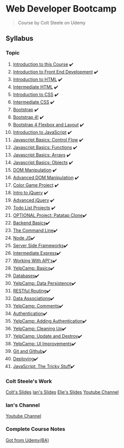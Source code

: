 # Web Developer Bootcamp

> Course by Colt Steele on Udemy

## Syllabus

### Topic

1. [Introduction to this Course](/Notes/01_Introduction%20to%20this%20Course) ✔️
2. [Introduction to Front End Development](/Notes/02_Introduction%20to%20Front%20End%20Development) ✔️
3. [Introduction to HTML](/Notes/03_Introduction%20to%20HTML) ✔️
4. [Intermediate HTML](/Notes/04_Intermediate%20HTML) ✔️
5. [Introduction to CSS](/Notes/05_Introduction%20to%20CSS) ✔️
6. [Intermediate CSS](/Notes/06_Intermediate%20CSS) ✔️
7. [Bootstrap](/Notes/07_Bootstrap) ✔️
8. [Bootstrap 4!](/Notes/08_Bootstrap%204!) ✔️
9. [Bootstrap 4 Flexbox and Layout](/Notes/09_Bootstrap%204%20Flexbox%20and%20Layout) ✔️
10. [Introduction to JavaScript](/Notes/10_Introduction%20to%20JavaScript) ✔️
11. [Javascript Basics: Control Flow](/Notes/11_Javascript%20Basics%20Control%20Flow) ✔️
12. [Javascript Basics: Functions](/Notes/12_Javascript%20Basics%20Functions) ✔️
13. [Javascript Basics: Arrays](/Notes/13_Javascript%20Basics%20Arrays) ✔️
14. [Javascript Basics: Objects](/Notes/14_Javascript%20Basics%20Objects) ✔️
15. [DOM Manipulation](/Notes/15_DOM%20Manipulation) ✔️
16. [Advanced DOM Manipulation](/Notes/16_Advanced%20DOM%20Manipulation) ✔️
17. [Color Game Project](/Notes/17_Color%20Game%20Project) ✔️
18. [Intro to jQuery](/Notes/18_Intro%20to%20jQuery) ✔️
19. [Advanced jQuery](/Notes/19_Advanced%20jQuery) ✔️
20. [Todo List Projects](/Notes/20_Todo%20List%20Projects) ✔️
21. [OPTIONAL Project: Patatap Clone](/Notes/21_OPTIONAL%20Project%20-%20Patatap%20Clone)✔️
22. [Backend Basics](/Notes/22_Backend%20Basics)✔️
23. [The Command Line](/Notes/23_The%20Command%20Line)✔️
24. [Node JS](/Notes/24_Node%20JS)✔️
25. [Server Side Frameworks](/Notes/25_Server%20Side%20Frameworks)✔️
26. [Intermediate Express](/Notes/26_Intermidate%20Express)✔️
27. [Working With API's](/Notes/27_Working%20With%20API's)✔️
28. [YelpCamp: Basics](/Notes/28_YelpCamp_Basics)✔️
29. [Databases](/Notes/29_Databases)✔️
30. [YelpCamp: Data Persistence](/Notes/30_YelpCamp:%20Data%20Persistence)✔️
31. [RESTful Routing](/Notes/31_RESTful_Routing)✔️
32. [Data Associations](/Notes/32_Data%20Associations)✔️
33. [YelpCamp: Comments](/Notes/33_YelpCamp:%20Comments)✔️
34. [Authentication](/Notes/34_Authentication)✔️
35. [YelpCamp: Adding Authentication](/Notes/35_YelpCamp:%20Adding%20Authentication)✔️
36. [YelpCamp: Cleaning Up](/Notes/36_YelpCamp:%20Cleaning%20Up)✔️
37. [YelpCamp: Update and Destroy](/Notes/37_YelpCamp:%20Update%20and%20Destroy)✔️
38. [YelpCamp: UI Improvements](/Notes/)✔️
39. [Git and Github](/Notes/)✔️
40. [Deploying](/Notes/)✔️
41. [JavaScript: The Tricky Stuff](/Notes/)✔️

### Colt Steele's Work

[Colt's Slides](https://webdev.slides.com/coltsteele)
[Ian's Slides](https://webdev.slides.com/nax3t)
[Elie's Slides](https://webdev.slides.com/eschoppik)
[Youtube Channel](https://www.youtube.com/channel/UCrqAGUPPMOdo0jfQ6grikZw/videos)

### Ian's Channel

[Youtube Channel](https://www.youtube.com/user/13rOzProductions/videos)

### Complete Course Notes

[Got from Udemy(BA)](The%20Web%20Developer%20Bootcamp%20Outline%20%5BBA%5D%20-%202018-05-29.docx)
